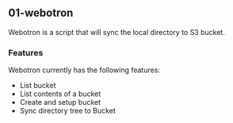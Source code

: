 ## 01-webotron
Webotron is a script that will sync the local directory to S3 bucket.

### Features
Webotron currently has the following features:
- List bucket
- List contents of a bucket
- Create and setup bucket
- Sync directory tree to Bucket
